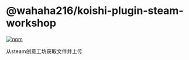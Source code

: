 # @wahaha216/koishi-plugin-steam-workshop

[![npm](https://img.shields.io/npm/v/@wahaha216/koishi-plugin-steam-workshop?style=flat-square)](https://www.npmjs.com/package/@wahaha216/koishi-plugin-steam-workshop)

从steam创意工坊获取文件并上传
